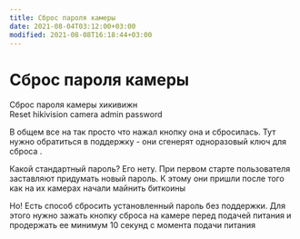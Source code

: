 ```yaml
---
title: Сброс пароля камеры
date: 2021-08-04T03:12:00+03:00
modified: 2021-08-08T16:18:44+03:00
---
```


# Сброс пароля камеры

Сброс пароля камеры хикивижн  
Reset hikivision camera admin password

В общем все на так просто что нажал кнопку она и сбросилась. Тут нужно обратиться в поддержку - они сгенерят одноразовый ключ для сброса .

Какой стандартный пароль? Его нету. При первом старте пользователя заставляют придумать новый пароль. К этому они пришли после того как на их камерах начали майнить биткоины



Но! Есть способ сбросить установленный пароль без поддержки. Для этого нужно зажать кнопку сброса на камере перед подачей питания и продержать ее минимум 10 секунд с момента подачи питания
